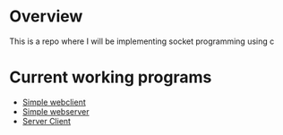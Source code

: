 # Overview

This is a repo where I will be implementing socket programming using c

# Current working programs

- [Simple webclient](simple-webclient/tcp_client.c)
- [Simple webserver](simple-webserver/server.c)
- [Server Client](server-client/)
